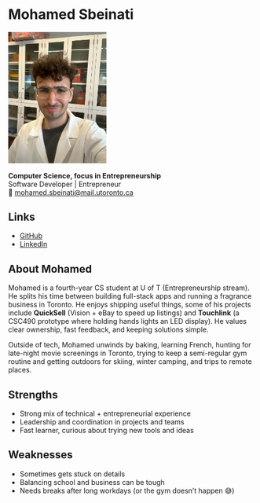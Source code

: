 # Mohamed Sbeinati  

<img src="./mohamed_sbeinati.jpeg" alt="Mohamed Sbeinati Profile" width="200">

**Computer Science, focus in Entrepreneurship**  
Software Developer | Entrepreneur  
📧 mohamed.sbeinati@mail.utoronto.ca  

## Links  
- [GitHub](https://github.com/MBZ-0)  
- [LinkedIn](https://www.linkedin.com/in/mohamed-sbeinati) 

## About Mohamed  

Mohamed is a fourth-year CS student at U of T (Entrepreneurship stream). He splits his time between building full-stack apps and running a fragrance business in Toronto. He enjoys shipping useful things, some of his projects include **QuickSell** (Vision + eBay to speed up listings) and **Touchlink** (a CSC490 prototype where holding hands lights an LED display). He values clear ownership, fast feedback, and keeping solutions simple.  

Outside of tech, Mohamed unwinds by baking, learning French, hunting for late-night movie screenings in Toronto, trying to keep a semi-regular gym routine and getting outdoors for skiing, winter camping, and trips to remote places.

## Strengths  
- Strong mix of technical + entrepreneurial experience  
- Leadership and coordination in projects and teams  
- Fast learner, curious about trying new tools and ideas  

## Weaknesses  
- Sometimes gets stuck on details  
- Balancing school and business can be tough  
- Needs breaks after long workdays (or the gym doesn’t happen 😅)  
